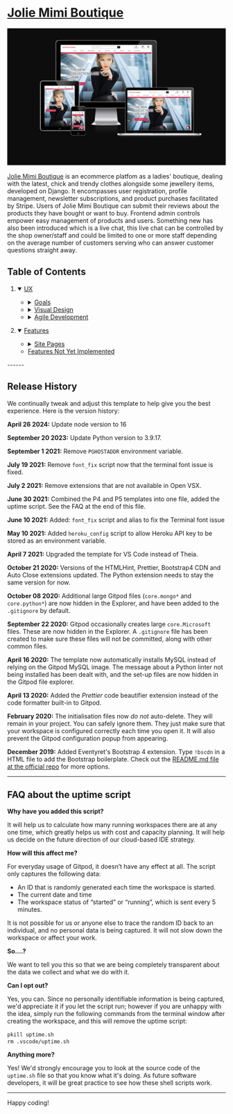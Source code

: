 # [Jolie Mimi Boutique](https://jolie-mimi-boutique-ad3e13f83c61.herokuapp.com/)
<div align="center">
 <img src="readme-images/am-i-responsive.jpeg" alt="Jolie Mimi Boutqique">
</div>

[Jolie Mimi Boutique](https://jolie-mimi-boutique-ad3e13f83c61.herokuapp.com/) is an ecommerce platfom as a ladies' boutique, dealing with the latest, chick and trendy clothes alongside some jewellery items, developed on Django. It encompasses user registration, profile management, newsletter subscriptions, and product purchases facilitated by Stripe. Users of Jolie Mimi Boutique can submit their reviews about the products they have bought or want to buy. Frontend admin controls empower easy management of products and users. Something new has also been introduced which is a live chat, this live chat can be controlled by the shop owner/staff and could be limited to one or more staff depending on the average number of customers serving who can answer customer questions straight away.

## Table of Contents
1. <details open>
    <summary><a href="#ux">UX</a></summary>

    <ul>
    <li><details>
    <summary><a href="#goals">Goals</a></summary>

    - [Visitor Goals](#visitor-goals)
    - [Business Goals](#business-goals)
    - [User Stories](#user-stories)
    </details></li>

    <li><details>
    <summary><a href="#visual-design">Visual Design</a></summary>

    - [Wireframes](#wireframes)
    - [Fonts](#fonts)
    - [Colors](#colors)
    </details></li>

     <li><details>
    <summary><a href="#agile-development">Agile Development</a></summary>

    - [Milestones](#project-milestones)
    - [Progression](#project-progression)
    </details></li>

    </ul>
</details>

2. <details open>
    <summary><a href="#features">Features</a></summary>

    <ul>
    <li><details>
    <summary><a href="#site-pages">Site Pages</a></summary>

    - [Homepage](#homepage)
    - [Newsletter Subscription Popup](#newsletter-subscription-popup)
    - [Footer](#footer)
    - [Product List](#product-list)
    - [Product Detail](#product-detail)
    - [Ratings](#ratings)
    - [Blog List](#blog-list)
    - [Blog Detail](#blog-detail)
    - [Comment Section](#comment-section)
    - [Post Update](#post-update)
    - [Contact Page](#contact-page)
    - [FAQ Page](#faq-page)
    - [Profile Page](#profile-page)
    - [Newsletter Subscription Management](#newsletter-subscription-management)
    - [Bag Page](#bag-page)
    - [Toasts Including Bag Preview](#toasts-including-bag-preview)
    - [Product Management](#product-management)
    - [Blog Management](#blog-management)
    - [Checkout](#checkout)
    - [Checkout Success](#checkout-success)
    - [Authentication Pages](#authentication-pages)    
    </details></li>

    <li>
    <a href="#features-not-yet-implemented">Features Not Yet Implemented</a>
    </li>
    </ul>
</details>
------

## Release History

We continually tweak and adjust this template to help give you the best experience. Here is the version history:

**April 26 2024:** Update node version to 16

**September 20 2023:** Update Python version to 3.9.17.

**September 1 2021:** Remove `PGHOSTADDR` environment variable.

**July 19 2021:** Remove `font_fix` script now that the terminal font issue is fixed.

**July 2 2021:** Remove extensions that are not available in Open VSX.

**June 30 2021:** Combined the P4 and P5 templates into one file, added the uptime script. See the FAQ at the end of this file.

**June 10 2021:** Added: `font_fix` script and alias to fix the Terminal font issue

**May 10 2021:** Added `heroku_config` script to allow Heroku API key to be stored as an environment variable.

**April 7 2021:** Upgraded the template for VS Code instead of Theia.

**October 21 2020:** Versions of the HTMLHint, Prettier, Bootstrap4 CDN and Auto Close extensions updated. The Python extension needs to stay the same version for now.

**October 08 2020:** Additional large Gitpod files (`core.mongo*` and `core.python*`) are now hidden in the Explorer, and have been added to the `.gitignore` by default.

**September 22 2020:** Gitpod occasionally creates large `core.Microsoft` files. These are now hidden in the Explorer. A `.gitignore` file has been created to make sure these files will not be committed, along with other common files.

**April 16 2020:** The template now automatically installs MySQL instead of relying on the Gitpod MySQL image. The message about a Python linter not being installed has been dealt with, and the set-up files are now hidden in the Gitpod file explorer.

**April 13 2020:** Added the _Prettier_ code beautifier extension instead of the code formatter built-in to Gitpod.

**February 2020:** The initialisation files now _do not_ auto-delete. They will remain in your project. You can safely ignore them. They just make sure that your workspace is configured correctly each time you open it. It will also prevent the Gitpod configuration popup from appearing.

**December 2019:** Added Eventyret's Bootstrap 4 extension. Type `!bscdn` in a HTML file to add the Bootstrap boilerplate. Check out the <a href="https://github.com/Eventyret/vscode-bcdn" target="_blank">README.md file at the official repo</a> for more options.

------

## FAQ about the uptime script

**Why have you added this script?**

It will help us to calculate how many running workspaces there are at any one time, which greatly helps us with cost and capacity planning. It will help us decide on the future direction of our cloud-based IDE strategy.

**How will this affect me?**

For everyday usage of Gitpod, it doesn’t have any effect at all. The script only captures the following data:

- An ID that is randomly generated each time the workspace is started.
- The current date and time
- The workspace status of “started” or “running”, which is sent every 5 minutes.

It is not possible for us or anyone else to trace the random ID back to an individual, and no personal data is being captured. It will not slow down the workspace or affect your work.

**So….?**

We want to tell you this so that we are being completely transparent about the data we collect and what we do with it.

**Can I opt out?**

Yes, you can. Since no personally identifiable information is being captured, we'd appreciate it if you let the script run; however if you are unhappy with the idea, simply run the following commands from the terminal window after creating the workspace, and this will remove the uptime script:

```
pkill uptime.sh
rm .vscode/uptime.sh
```

**Anything more?**

Yes! We'd strongly encourage you to look at the source code of the `uptime.sh` file so that you know what it's doing. As future software developers, it will be great practice to see how these shell scripts work.

---

Happy coding!
